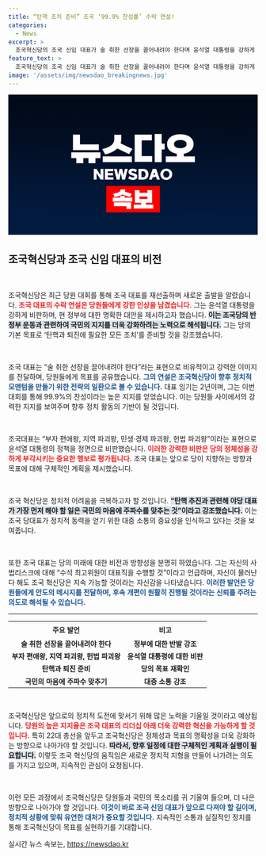 ```yaml
---
title: “탄핵 조치 준비” 조국 ‘99.9% 찬성률’ 수락 연설!
categories:
  - News
excerpt: >
  조국혁신당의 조국 신임 대표가 술 취한 선장을 끌어내려야 한다며 윤석열 대통령을 강하게 비판하고, 탄핵 추진을 준비하겠다고 선언했습니다. 99.9% 찬성으로 재선출된 그는 사법리스크에도 불구하고 당의 지속성을 강조했습니다.
feature_text: >
  조국혁신당의 조국 신임 대표가 술 취한 선장을 끌어내려야 한다며 윤석열 대통령을 강하게 비판하고, 탄핵 추진을 준비하겠다고 선언했습니다. 99.9% 찬성으로 재선출된 그는 사법리스크에도 불구하고 당의 지속성을 강조했습니다.
image: '/assets/img/newsdao_breakingnews.jpg'
---
```


<p><img src="/assets/img/newsdao_breakingnews.jpg" alt="ranknews 속보" /></p>

<h2 data-ke-size="size26">조국혁신당과 조국 신임 대표의 비전</h2>

<p data-ke-size="size16">&nbsp;</p>

<p>조국혁신당은 최근 당원 대회를 통해 조국 대표를 재선출하며 새로운 출발을 알렸습니다. <b><span style="color: #ee2323;">조국 대표의 수락 연설은 당원들에게 강한 인상을 남겼습니다.</span></b> 그는 윤석열 대통령을 강하게 비판하며, 현 정부에 대한 명확한 대안을 제시하고자 했습니다. <b><span style="background-color: #21538527;">이는 조국당의 반정부 운동과 관련하여 국민의 지지를 더욱 강화하려는 노력으로 해석됩니다.</span></b> 그는 당의 기본 목표로 ‘탄핵과 퇴진에 필요한 모든 조치’를 준비할 것을 강조했습니다.</p>

<p data-ke-size="size16">&nbsp;</p>

<p>조국 대표는 “술 취한 선장을 끌어내려야 한다”라는 표현으로 비유적이고 강력한 이미지를 전달하며, 당원들에게 목표를 공유했습니다. <b><span style="color: #1a5490;">그의 연설은 조국혁신당이 향후 정치적 모멘텀을 만들기 위한 전략의 일환으로 볼 수 있습니다.</span></b> 대표 임기는 2년이며, 그는 이번 대회를 통해 99.9%의 찬성이라는 높은 지지를 얻었습니다. 이는 당원들 사이에서의 강력한 지지를 보여주며 향후 정치 활동의 기반이 될 것입니다.</p>

<p data-ke-size="size16">&nbsp;</p>

<p>조국대표는 “부자 편애왕, 지역 파괴왕, 민생·경제 파괴왕, 헌법 파괴왕”이라는 표현으로 윤석열 대통령의 정책을 정면으로 비판했습니다. <b><span style="color: #ee2323;">이러한 강력한 비판은 당의 정체성을 강하게 부각시키는 중요한 행보로 평가됩니다.</span></b> 조국 대표는 앞으로 당이 지향하는 방향과 목표에 대해 구체적인 계획을 제시했습니다.</p>

<p data-ke-size="size16">&nbsp;</p>

<p>조국 혁신당은 정치적 어려움을 극복하고자 할 것입니다. <b><span style="background-color: #21538527;">“탄핵 추진과 관련해 야당 대표가 가장 먼저 해야 할 일은 국민의 마음에 주파수를 맞추는 것”이라고 강조했습니다.</span></b> 이는 조국 당대표가 정치적 동력을 얻기 위한 대중 소통의 중요성을 인식하고 있다는 것을 보여줍니다. </p>

<p data-ke-size="size16">&nbsp;</p>

<p>또한 조국 대표는 당의 미래에 대한 비전과 방향성을 분명히 하였습니다. 그는 자신의 사법리스크에 대해 “수석 최고위원이 대표직을 수행할 것”이라고 언급하며, 자신이 물러난다 해도 조국 혁신당은 지속 가능할 것이라는 자신감을 나타냈습니다. <b><span style="color: #1a5490;">이러한 발언은 당원들에게 안도의 메시지를 전달하며, 후속 개편이 원활히 진행될 것이라는 신뢰를 주려는 의도로 해석될 수 있습니다.</span></b></p>

<hr>

<table style="width: 100%; border-collapse: collapse;">
  <tr>
    <th style="text-align: center; height: 25px;"><b>주요 발언</b></th>
    <th style="text-align: center; height: 25px;"><b>비고</b></th>
  </tr>
  <tr>
    <td style="text-align: center; height: 17px;"><b>술 취한 선장을 끌어내려야 한다</b></td>
    <td style="text-align: center; height: 17px;"><b>정부에 대한 반발 강조</b></td>
  </tr>
  <tr>
    <td style="text-align: center; height: 17px;"><b>부자 편애왕, 지역 파괴왕, 헌법 파괴왕</b></td>
    <td style="text-align: center; height: 17px;"><b>윤석열 대통령에 대한 비판</b></td>
  </tr>
  <tr>
    <td style="text-align: center; height: 17px;"><b>탄핵과 퇴진 준비</b></td>
    <td style="text-align: center; height: 17px;"><b>당의 목표 재확인</b></td>
  </tr>
  <tr>
    <td style="text-align: center; height: 17px;"><b>국민의 마음에 주파수 맞추기</b></td>
    <td style="text-align: center; height: 17px;"><b>대중 소통 강조</b></td>
  </tr>
</table>

<p data-ke-size="size16">&nbsp;</p>

<p>조국혁신당은 앞으로의 정치적 도전에 맞서기 위해 많은 노력을 기울일 것이라고 예상됩니다. <b><span style="color: #ee2323;">당원의 높은 지지율은 조국 대표의 리더십 아래 더욱 강력한 혁신을 가능하게 할 것입니다.</span></b> 특히 22대 총선을 앞두고 조국혁신당은 정체성과 목표의 명확성을 더욱 강화하는 방향으로 나아가야 할 것입니다. <b><span style="background-color: #21538527;">따라서, 향후 일정에 대한 구체적인 계획과 실행이 필요합니다.</span></b> 이렇듯 조국 혁신당의 움직임은 새로운 정치적 지형을 만들어 나가려는 의도를 가지고 있으며, 지속적인 관심이 요청됩니다. </p>

<p data-ke-size="size16">&nbsp;</p>

<p>이런 모든 과정에서 조국혁신당은 당원들과 국민의 목소리를 귀 기울여 들으며, 더 나은 방향으로 나아가야 할 것입니다. <b><span style="color: #1a5490;">이것이 바로 조국 신임 대표가 앞으로 다져야 할 길이며, 정치적 상황에 맞춰 유연한 대처가 중요할 것입니다.</span></b> 지속적인 소통과 실질적인 정치를 통해 조국혁신당이 목표를 실현하기를 기대합니다.</p>
실시간 뉴스 속보는, <a href="https://newsdao.kr" rel="dofollow">https://newsdao.kr</a>


